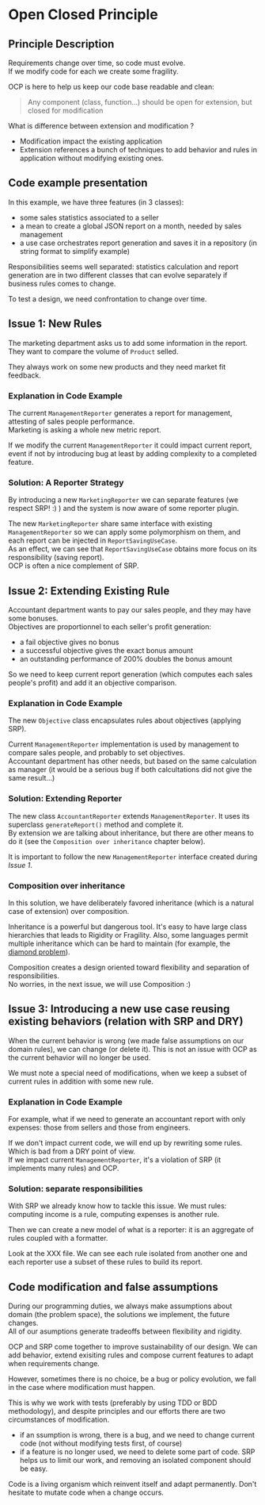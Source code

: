 # Open Closed Principle

## Principle Description

Requirements change over time, so code must evolve.  
If we modify code for each we create some fragility.

OCP is here to help us keep our code base readable and clean:

> Any component (class, function...) should be open for extension, but closed for modification

What is difference between extension and modification ?

- Modification impact the existing application
- Extension references a bunch of techniques to add behavior and rules in application without modifying existing ones.

## Code example presentation

In this example, we have three features (in 3 classes):

- some sales statistics associated to a seller
- a mean to create a global JSON report on a month, needed by sales management
- a use case orchestrates report generation and saves it in a repository (in string format to simplify example)

Responsibilities seems well separated: statistics calculation and report generation are in two different classes that can evolve separately if business rules comes to change.

To test a design, we need confrontation to change over time.

## Issue 1: New Rules

The marketing department asks us to add some information in the report. They want to compare the volume of `Product` selled.

They always work on some new products and they need market fit feedback.

### Explanation in Code Example

The current `ManagementReporter` generates a report for management, attesting of sales people performance.  
Marketing is asking a whole new metric report.

If we modify the current `ManagementReporter` it could impact current report, event if not by introducing bug at least by adding complexity to a completed feature.

### Solution: A Reporter Strategy

By introducing a new `MarketingReporter` we can separate features (we respect SRP! :) ) and the system is now aware of some reporter plugin.

The new `MarketingReporter` share same interface with existing `ManagementReporter` so we can apply some polymorphism on them, and each report can be injected in `ReportSavingUseCase`.  
As an effect, we can see that `ReportSavingUseCase` obtains more focus on its responsibility (saving report).  
OCP is often a nice complement of SRP.

## Issue 2: Extending Existing Rule

Accountant department wants to pay our sales people, and they may have some bonuses.  
Objectives are proportionnel to each seller's profit generation:

- a fail objective gives no bonus
- a successful objective gives the exact bonus amount
- an outstanding performance of 200% doubles the bonus amount

So we need to keep current report generation (which computes each sales people's profit) and add it an objective comparison.

### Explanation in Code Example

The new `Objective` class encapsulates rules about objectives (applying SRP).

Current `ManagementReporter` implementation is used by management to compare sales people, and probably to set objectives.  
Accountant department has other needs, but based on the same calculation as manager (it would be a serious bug if both calcultations did not give the same result...)

### Solution: Extending Reporter

The new class `AccountantReporter` extends `ManagementReporter`. It uses its superclass `generateReport()` method and complete it.  
By extension we are talking about inheritance, but there are other means to do it (see the `Composition over inheritance` chapter below).

It is important to follow the new `ManagementReporter` interface created during _Issue 1_.

### Composition over inheritance

In this solution, we have deliberately favored inheritance (which is a natural case of extension) over composition.

Inheritance is a powerful but dangerous tool. It's easy to have large class hierarchies that leads to Rigidity or Fragility. Also, some languages permit multiple inheritance which can be hard to maintain (for example, the [diamond problem](https://en.wikipedia.org/wiki/Multiple_inheritance#The_diamond_problem)).

Composition creates a design oriented toward flexibility and separation of responsibilities.  
No worries, in the next issue, we will use Composition :)

## Issue 3: Introducing a new use case reusing existing behaviors (relation with SRP and DRY)

When the current behavior is wrong (we made false assumptions on our domain rules), we can change (or delete it). This is not an issue with OCP as the current behavior will no longer be used.

We must note a special need of modifications, when we keep a subset of current rules in addition with some new rule.

### Explanation in Code Example

For example, what if we need to generate an accountant report with only expenses: those from sellers and those from engineers.

If we don't impact current code, we will end up by rewriting some rules. Which is bad from a DRY point of view.  
If we impact current `ManagementReporter`, it's a violation of SRP (it implements many rules) and OCP.

### Solution: separate responsibilities

With SRP we already know how to tackle this issue. We must rules: computing income is a rule, computing expenses is another rule.

Then we can create a new model of what is a reporter: it is an aggregate of rules coupled with a formatter.

Look at the XXX file. We can see each rule isolated from another one and each reporter use a subset of these rules to build its report.

## Code modification and false assumptions

During our programming duties, we always make assumptions about domain (the problem space), the solutions we implement, the future changes.  
All of our asumptions generate tradeoffs between flexibility and rigidity.

OCP and SRP come together to improve sustainability of our design. We can add behavior, extend exisiting rules and compose current features to adapt when requirements change.

However, sometimes there is no choice, be a bug or policy evolution, we fall in the case where modification must happen.

This is why we work with tests (preferably by using TDD or BDD methodology), and despite principles and our efforts there are two circumstances of modification.

- if an ssumption is wrong, there is a bug, and we need to change current code (not without modifying tests first, of course)
- if a feature is no longer used, we need to delete some part of code. SRP helps us to limit our work, and removing an isolated component should be easy.

Code is a living organism which reinvent itself and adapt permanently. Don't hesitate to mutate code when a change occurs.
